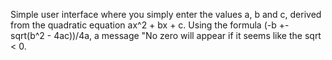 Simple user interface where you simply enter the values a, b and c, derived from the quadratic equation ax^2 + bx + c. Using the formula (-b +- sqrt(b^2 - 4ac))/4a, a message "No zero will appear if it seems like the sqrt < 0. 
